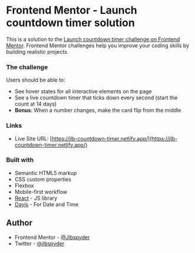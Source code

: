 # Frontend Mentor - Launch countdown timer solution

This is a solution to the [Launch countdown timer challenge on Frontend Mentor](https://www.frontendmentor.io/challenges/launch-countdown-timer-N0XkGfyz-). Frontend Mentor challenges help you improve your coding skills by building realistic projects. 


### The challenge

Users should be able to:

- See hover states for all interactive elements on the page
- See a live countdown timer that ticks down every second (start the count at 14 days)
- **Bonus**: When a number changes, make the card flip from the middle


### Links

- Live Site URL: [https://jlb-countdown-timer.netlify.app/](https://jlb-countdown-timer.netlify.app/)


### Built with

- Semantic HTML5 markup
- CSS custom properties
- Flexbox
- Mobile-first workflow
- [React](https://reactjs.org/) - JS library
- [Dayjs](https://day.js.org/en/) - For Date and Time 


## Author

- Frontend Mentor - [@Jlbspyder](https://www.frontendmentor.io/profile/Jlbspyder)
- Twitter - [@jlbspyder](https://www.twitter.com/jlbspyder)
